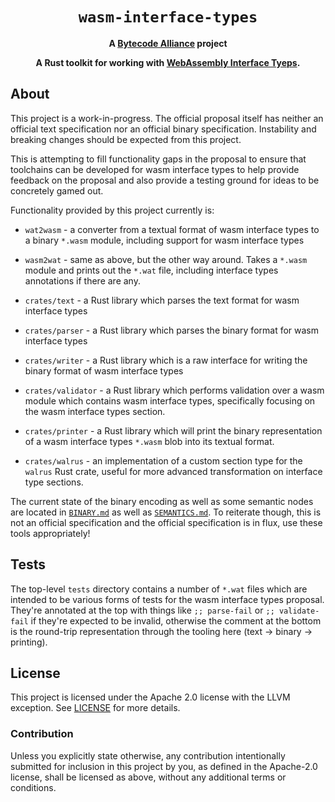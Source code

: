 <div align="center">
  <h1><code>wasm-interface-types</code></h1>

<strong>A <a href="https://bytecodealliance.org/">Bytecode Alliance</a> project</strong>

  <p>
    <strong>A Rust toolkit for working with <a href="https://github.com/webassembly/interface-types">WebAssembly Interface Tyeps</a>.</strong>
  </p>
</div>


## About

This project is a work-in-progress. The official proposal itself has neither an
official text specification nor an official binary specification. Instability
and breaking changes should be expected from this project.

This is attempting to fill functionality gaps in the proposal to ensure that
toolchains can be developed for wasm interface types to help provide feedback on
the proposal and also provide a testing ground for ideas to be concretely gamed
out.

Functionality provided by this project currently is:

* `wat2wasm` - a converter from a textual format of wasm interface types to a
  binary `*.wasm` module, including support for wasm interface types

* `wasm2wat` - same as above, but the other way around. Takes a `*.wasm` module
  and prints out the `*.wat` file, including interface types annotations if
  there are any.

* `crates/text` - a Rust library which parses the text format for wasm interface
  types

* `crates/parser` - a Rust library which parses the binary format for wasm
  interface types

* `crates/writer` - a Rust library which is a raw interface for writing the
  binary format of wasm interface types

* `crates/validator` - a Rust library which performs validation over a wasm
  module which contains wasm interface types, specifically focusing on the wasm
  interface types section.

* `crates/printer` - a Rust library which will print the binary representation
  of a wasm interface types `*.wasm` blob into its textual format.

* `crates/walrus` - an implementation of a custom section type for the `walrus`
  Rust crate, useful for more advanced transformation on interface type
  sections.

The current state of the binary encoding as well as some semantic nodes are
located in [`BINARY.md`](BINARY.md) as well as [`SEMANTICS.md`](SEMANTICS.md).
To reiterate though, this is not an official specification and the official
specification is in flux, use these tools appropriately!

## Tests

The top-level `tests` directory contains a number of `*.wat` files which are
intended to be various forms of tests for the wasm interface types proposal.
They're annotated at the top with things like `;; parse-fail` or `;;
validate-fail` if they're expected to be invalid, otherwise the comment at the
bottom is the round-trip representation through the tooling here (text -> binary
-> printing).

## License

This project is licensed under the Apache 2.0 license with the LLVM exception.
See [LICENSE](LICENSE) for more details.

### Contribution

Unless you explicitly state otherwise, any contribution intentionally submitted
for inclusion in this project by you, as defined in the Apache-2.0 license,
shall be licensed as above, without any additional terms or conditions.
